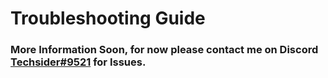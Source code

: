 # Troubleshooting Guide
### More Information Soon, for now please contact me on Discord [Techsider#9521](https://discord.com/users/285420491269865483) for Issues.
